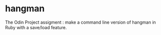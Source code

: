# hangman
The Odin Project assigment : make a command line version of hangman in Ruby with a save/load feature.
